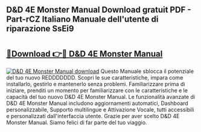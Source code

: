 ## D&D 4E Monster Manual Download gratuit PDF - Part-rCZ Italiano Manuale dell'utente di riparazione SsEi9

# <h2><a href="http://dfa3qp.blite.top/?on=D%26D+4E+Monster+Manual">🔗Download 👉🔴 D&D 4E Monster Manual</a></h2>

[![D&D 4E Monster Manual download](https://i.imgur.com/lujVjoI.png)](http://dfa3qp.blite.top/?on=D%26D+4E+Monster+Manual)
Questo Manuale sblocca il potenziale del tuo nuovo REDDDDDDD. Scopri le sue caratteristiche, impara come installarlo, gestirlo e mantenerlo senza problemi. Familiarizzare prima di iniziare, prenditi un momento per familiarizzare con le caratteristiche e le capacità del tuo nuovo D&D 4E Monster Manual. Le funzionalità avanzate di D&D 4E Monster Manual includono aggiornamenti automatici, Dashboard personalizzabile, Supporto multilingue e Attivazione Vocale, tutti accessibili e personalizzati dall'interfaccia utente. Grazie per aver scelto D&D 4E Monster Manual. Siamo felici di far parte del tuo viaggio.
